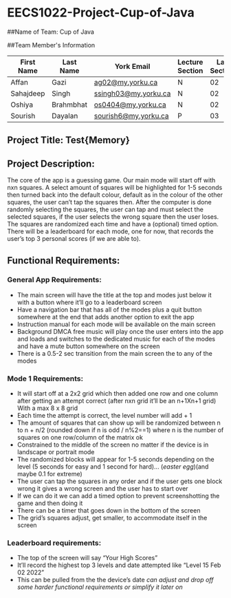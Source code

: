 # EECS1022-Project-Cup-of-Java

##Name of Team:
Cup of Java

##Team Member's Information

|First Name|Last Name|York Email|Lecture Section|Lab Section|
|----------|---------|----------|---------------|-----------|
|Affan|Gazi|ag02@my.yorku.ca|N|02|
|Sahajdeep|Singh|ssingh03@my.yorku.ca|N|02|
|Oshiya|Brahmbhat|os0404@my.yorku.ca|N|02|
|Sourish|Dayalan|sourish6@my.yorku.ca|P|03|

## Project Title: Test{Memory}
## Project Description:
The core of the app is a guessing game.
Our main mode will start off with nxn squares. A select amount of squares will be highlighted for 1-5 seconds then turned back into the default colour, default as in the colour of the other squares, the user can’t tap the squares then. After the computer is done randomly selecting the squares, the user can tap and must select the selected squares, if the user selects the wrong square then the user loses. The squares are randomized each time and have a (optional) timed option.
There will be a leaderboard for each mode, one for now, that records the user’s top 3 personal scores (if we are able to).

## Functional Requirements:
### General App Requirements:
- The main screen will have the title at the top and modes just below it with a button where it’ll go to a leaderboard screen
- Have a navigation bar that has all of the modes plus a quit button somewhere at the end that adds another option to exit the app
- Instruction manual for each mode will be available on the main screen
- Background DMCA free music will play once the user enters into the app and loads and switches to the dedicated music for each of the modes and have a mute button somewhere on the screen
- There is a 0.5-2 sec transition from the main screen the to any of the modes
### Mode 1 Requirements:
- It will start off at a 2x2 grid which then added one row and one column after getting an attempt correct (after nxn grid it’ll be an n+1Xn+1 grid) With a max 8 x 8  grid
- Each time the attempt is correct, the level number will add + 1
- The amount of squares that can show up will be randomized between n to n + n/2 (rounded down if n is odd / n%2==1) where n is the number of squares on one row/column of the matrix ok
- Constrained to the middle of the screen no matter if the device is in landscape or portrait mode
- The randomized blocks will appear for 1-5 seconds depending on the level (5 seconds for easy and 1 second for hard)... (*easter egg*)(and maybe 0.1 for extreme)
- The user can tap the squares in any order and if the user gets one block wrong it gives a wrong screen and the user has to start over
- If we can do it we can add a timed option to prevent screenshotting the game and then doing it
- There can be a timer that goes down in the bottom of the screen
- The grid’s squares adjust, get smaller, to accommodate itself in the screen
### Leaderboard requirements:
- The top of the screen will say “Your High Scores”
- It’ll record the highest top 3 levels and date attempted like “Level 15             Feb 02 2022”
- This can be pulled from the the device’s date
*can adjust and drop off some harder functional requirements or simplify it later on*
